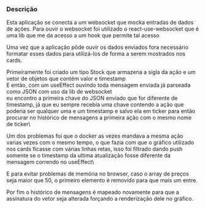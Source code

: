 ### Descrição

Esta aplicação se conecta a um websocket que mocka entradas de dados de ações.
Para ouvir o websocket foi utilizado o react-use-websocket que é uma lib que me da acesso a um hook que permite tal acesso

Uma vez que a aplicação pôde ouvir os dados enviados fora necessário formatar esses dados para utilizá-los de forma a serem mostrados nos cards.

Primeiramente foi criado um tipo Stock que armazena a sigla da ação e um vetor de objetos que contém valor e timestamp\
E então, com um useEffect ouvindo toda mensagem enviada já parseada como JSON com uso da lib de websocket\
eu encontro a primeira chave do JSON enviado que for diferente de timestamp, já que eu sempre recebia uma chave contendo a ação que poderia ser qualquer uma e um timestamp e salvo ela em ticker para então procurar no histórico de mensagens a primeira ação com o mesmo nome de ticker\

Um dos problemas foi que o docker as vezes mandava a mesma ação varias vezes com o mesmo tempo, o que fazia com que o gráfico utilizado nos cards ficasse com várias linhas retas, isso foi filtrado dando push somente se o timestamp da ultima atualização fosse diferente da mensagem correndo no useEffect\

E para evitar problemas de memória no browser, caso o array de preços seja maior que 50, o primeiro elemento é removido para que mais um entre.

Por fim o histórico de mensagens é mapeado novamente para que a assinatura do vetor seja alterada forçando a renderização dele no gráfico.
